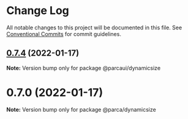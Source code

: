 # Change Log

All notable changes to this project will be documented in this file.
See [Conventional Commits](https://conventionalcommits.org) for commit guidelines.

## [0.7.4](https://github.com/yomete/parca/compare/ui-v0.7.3...ui-v0.7.4) (2022-01-17)

**Note:** Version bump only for package @parcaui/dynamicsize

# 0.7.0 (2022-01-17)

**Note:** Version bump only for package @parca/dynamicsize
